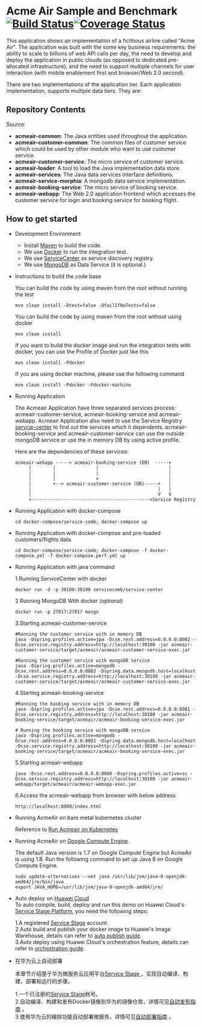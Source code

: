 # Acme Air Sample and Benchmark [![Build Status](https://travis-ci.org/WillemJiang/acmeair.svg?branch=master)](https://travis-ci.org/WillemJiang/acmeair)[![Coverage Status](https://coveralls.io/repos/github/WillemJiang/acmeair/badge.svg)](https://coveralls.io/github/WillemJiang/acmeair)

This application shows an implementation of a fictitious airline called "Acme Air".  The application was built with the some key business requirements: the ability to scale to billions of web API calls per day, the need to develop and deploy the application in public clouds (as opposed to dedicated pre-allocated infrastructure), and the need to support multiple channels for user interaction (with mobile enablement first and browser/Web 2.0 second).

There are two implementations of the application tier. Each application implementation, supports multiple data tiers.  They are:

## Repository Contents

Source:

- **acmeair-common**: The Java entities used throughout the application.
- **acmeair-customer-common**: The common files of customer service which could be used by other module who want to use customer service.
- **acmeair-customer-service**: The micro service of customer service. 
- **acmeair-loader**:  A tool to load the Java implementation data store.
- **acmeair-services**:  The Java data services interface definitions.
- **acmeair-service-morphia**:  A mongodb data service implementation.
- **acmeair-booking-service**: The micro service of booking service.
- **acmeair-webapp**:  The Web 2.0 application frontend which accesses the customer service for login and booking service for booking flight. 

## How to get started

* Development Environment
  
  * Install [Maven](https://maven.apache.org/) to build the code.
  * We use [Docker](https://www.docker.com/) to run the integration test.
  * We use [ServiceCenter](https://github.com/ServiceComb/service-center) as service discovery registry. 
  * We use [MongoDB](https://www.mongodb.com/) as Data Service (it is optional.)
   
* Instructions to build the code base

  You can build the code by using maven from the root without running the test
        
      mvn clean install -Dtest=false -DfailIfNoTests=false 
  
  You can build the code by using maven from the root without using docker
      
      mvn clean install

  If you want to build the docker image and run the integration tests with docker, you can use the Profile of Docker just like this 
  
      mvn clean install -Pdocker
      
  If you are using docker machine, please use the following command
  
      mvn clean install -Pdocker -Pdocker-machine
      
* Running Application

  The Acmeair Application have three separated services process: acmeair-customer-service, acmeair-booking-service and acmeair-webapp.
  Acmeair Application also need to use the Service Registry [servcie-center](https://github.com/ServiceComb/service-center) to find out the services which it dependents. 
  acmeair-booking-service and acmeair-customer-service can use the outside mongoDB service or use the in memory DB by using active profile.
    
  Here are the dependencies of these services:
  
      acmeair-webapp -----> acmeair-booking-service (DB)  -----+
           |        |               |                          |
           |        |               |                          |
           |        |               v                          |
           |        +--> acmeair-customer-service (DB)-----+   |
           |                                               |   |
           |                                               V   V
           +-------------------------------------------->Service Registry             
  
  
* Running Application with docker-compose
    
      cd docker-compose/service-comb; docker-compose up

* Running Application with docker-compose and pre-loaded customers/flights data
    
      cd docker-compose/service-comb; docker-compose -f docker-compose.yml -f docker-compose.perf.yml up
  
* Running Application with java command
  
  1.Running ServiceCenter with docker
  
      docker run -d -p 30100:30100 servicecomb/service-center
      
  2.Running MongoDB With docker (optional)
     
      docker run -p 27017:27017 mongo
      
  3.Starting acmeair-customer-service 
     
      #Running the customer service with in memory DB
      java -Dspring.profiles.active=jpa -Dcse.rest.address=0.0.0.0:8082 -Dcse.service.registry.address=http://localhost:30100 -jar acmeair-customer-service/target/acmeair/acmeair-customer-service-exec.jar
        
      #Running the customer service with mongoDB service
      java -Dspring.profiles.active=mongodb -Dcse.rest.address=0.0.0.0:8082 -Dspring.data.mongodb.host=localhost -Dcse.service.registry.address=http://localhost:30100 -jar acmeair-customer-service/target/acmeair/acmeair-customer-service-exec.jar
                   
  4.Starting acmeair-booking-service 
   
      #Running the booking service with in memory DB
      java -Dspring.profiles.active=jpa -Dcse.rest.address=0.0.0.0:8081 -Dcse.service.registry.address=http://localhost:30100 -jar acmeair-booking-service/target/acmeair/acmeair-booking-service-exec.jar
        
      # Running the booking service with mongoDB service
      java -Dspring.profiles.active=mongodb -Dcse.rest.address=0.0.0.0:8081 -Dspring.data.mongodb.host=localhost -Dcse.service.registry.address=http://localhost:30100 -jar acmeair-booking-service/target/acmeair/acmeair-booking-service-exec.jar
                
  5.Starting acmeair-webapp
      
      java -Dcse.rest.address=0.0.0.0:8080 -Dspring.profiles.active=sc -Dcse.service.registry.address=http://localhost:30100 -jar acmeair-webapp/target/acmeair/acmeair-webapp-exec.jar
       
  6.Access the acmeair-webapp from browser with below address
  
      http://localhost:8080/index.html

* Running AcmeAir on bare metal kubernetes cluster
  
  Reference to [Run Acmeair on Kubernetes](kubernetes/README.md)

* Running AcmeAir on [Google Compute Engine](https://cloud.google.com/compute/)
  
  The default Java version is 1.7 on Google Compute Engine but AcmeAir is using 1.8. Run the following command to set up Java 8 on Google Compute Engine.
      
      sudo update-alternatives --set java /usr/lib/jvm/java-8-openjdk-amd64/jre/bin/java
      export JAVA_HOME=/usr/lib/jvm/java-8-openjdk-amd64/jre/

* Auto deploy on [Huawei Cloud][huawei_cloud]  
  To auto compile, build, deploy and run this demo on Huawei Cloud's [Service Stage Platform][service_stage], you need the following steps:

  1.A registered [Service Stage][service_stage] account.  
  2.Auto build and publish your docker image to Huawei's Image Warehouse, details can refer to [auto publish guide][publish_guide].  
  3.Auto deploy using Huawei Cloud's orchestration feature, details can refer to [orchestration guide][orchestration_guide].   

[huawei_cloud]: http://www.hwclouds.com
[publish_guide]: docs/how-to-auto-publish-images-to-huawei-cloud.md
[orchestration_guide]: docs/how-to-auto-deploy-on-huawei-cloud.md

* 在华为云上自动部署  

  本章节介绍基于华为微服务云应用平台[Service Stage ][service_stage]，实现自动编译、构建、部署和运行的步骤。

  1.一个已注册的[Service Stage][service_stage]帐号。  
  2.自动编译、构建和发布Docker镜像到华为的镜像仓库，详情可见[自动发布指南][publish_guide_cn] 。  
  3.使用华为云的编排功能自动部署微服务，详情可见[自动部署指南][orchestration_guide_cn] 。  

[service_stage]: https://servicestage.hwclouds.com/servicestage
[publish_guide_cn]: docs/how-to-auto-publish-images-to-huawei-cloud-cn.md
[orchestration_guide_cn]: docs/how-to-auto-deploy-on-huawei-cloud-cn.md
